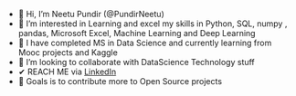 - 👋 Hi, I’m Neetu Pundir (@PundirNeetu)
- 👀 I’m interested in Learning and excel my skills in Python, SQL, numpy , pandas, Microsoft Excel, Machine Learning and Deep Learning  
- 🌱 I have completed MS in Data Science and currently learning from Mooc projects and Kaggle
- 💞️ I’m looking to collaborate with DataScience Technology stuff
- ✔ REACH ME via [LinkedIn](https://www.linkedin.com/in/neetu-pundir/)
- 👀 Goals is to contribute more to Open Source projects

<!---
PundirNeetu/PundirNeetu is a ✨ special ✨ repository because its `README.md` (this file) appears on your GitHub profile.
You can click the Preview link to take a look at your changes.
--->
